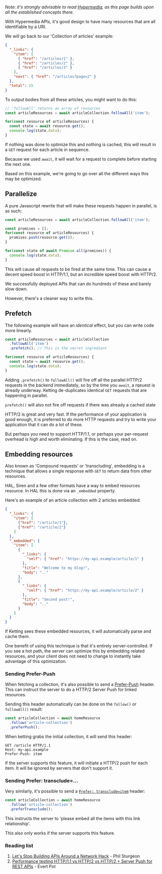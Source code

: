 *Note: it's strongly advisable to read [Hypermedia](Hypermedia),
as this page builds upon all the established concepts there.*

With Hypermedia APIs, it's good design to have many resources that
are all identifiable by a URI.

We will go back to our 'Collection of articles' example:

```json
{
  "_links": {
    "item": [
      { "href": "/articles/1" },
      { "href": "/articles/2" },
      { "href": "/articles/3" }
    ],
    "next": { "href": "/articles?page=2" }
  },
  "total": 25
}
```

To output bodies from all these articles, you might want to do this:

```typescript
// 'followAll' returns an array of resources
const articleResources = await articleCollection.followAll('item');

for(const resource of articleResources) {
  const state = await resource.get();
  console.log(state.data);
}
```

If nothing was done to optimize this and nothing is cached, this will
result in a `GET` request for each article in sequence.

Because we used `await`, it will wait for a request to complete before
starting the next one.

Based on this example, we're going to go over all the different ways
this may be optimized.

Parallelize
-----------

A pure Javascript rewrite that will make these requests happen in parallel,
is as such:

```typescript
const articleResources = await articleCollection.followAll('item');

const promises = [];
for(const resource of articleResources) {
  promises.push(resource.get());
}

for(const state of await Promise.all(promises)) {
  console.log(state.data);
}
```

This will cause all requests to be fired at the same time. This can cause
a decent speed boost in HTTP/1.1, but an incredible speed boost with HTTP/2.

We successfully deployed APIs that can do hundreds of these and barely slow
down.

However, there's a cleaner way to write this.

Prefetch
--------

The following example will have an _identical_ effect, but you can write
code more linearly.

```typescript
const articleResources = await articleCollection
  .followAll('item')
  .prefetch(); // This is the secret ingredient

for(const resource of articleResources) {
  const state = await resource.get();
  console.log(state.data);
}
```

Adding `.prefetch()` to `followAll()` will fire off all the parallel HTTP/2
requests in the backend immediately, so by the time you `await`, a rqeuest
is already underway. Ketting de-duplicates identical `GET` requests that are
happening in parallel.

`prefetch()` will also not fire off requests if there was already a cached
state

HTTP/2 is great and very fast. If the performance of your application is good
enough, it is preferred to do more HTTP requests and try to write your
application that it can do a lot of these.

But perhaps you need to support HTTP/1.1, or perhaps your per-request
overhead is high and worth eliminating. If this is the case, read on.

Embedding resources
-------------------

Also known as 'Compound requests' or 'transcluding', embedding is a technique
that allows a single response with `GET` to return data from other
resources.

HAL, Siren and a few other formats have a way to embed resources resource. In
HAL this is done via an `_embedded` property.

Here's an example of an article collection with 2 articles embedded:

```json
{
  "_links": {
    "item": [
      {"href": "/article/1"},
      {"href": "/article/2"}
    ] 
  },
  "_embedded": {
    "item": [
      {
        "_links": {
          "self": { "href": "https://my-api.example/article/1" }
        },
        "title": "Welcome to my blog!",
        "body": ".."
      },
      {
        "_links": {
          "self": { "href": "https://my-api.example/article/2" }
        },
        "title": "Second post!",
        "body": ".."
      }
    ]
  }
}
```

If Ketting sees these embedded resources, it will automatically parse
and cache them.

One benefit of using this technique is that it's entirely server-controlled.
If you see a hot path, the server can optimize this by embedding related
resources, and your client does not need to change to instantly take
advantage of this optimization.


### Sending Prefer-Push

When fetching a collection, it's also possible to send a [Prefer-Push][3] header.
This can instruct the server to do a HTTP/2 Server Push for linked resources.

Sending this header automatically can be done on the `follow()` or
`followAll()` result:

```typescript
const articleCollection = await homeResource
  .follow('article-collection')
  .preferPush();
```

When ketting grabs the initial collection, it will send this header:

```http
GET /article HTTP/1.1
Host: my-api.example
Prefer-Push: item
```

If the server supports this feature, it will initiate a HTTP/2 push for each
item. It will be ignored by servers that don't support it.


### Sending Prefer: transclude=...

Very similarly, it's possible to send a [`Prefer: transclude=item`][4] header:

```typescript
const articleCollection = await homeResource
  .follow('article-collection')
  .preferTransclude();
```

This instructs the server to 'please embed all the items with this link
relationship'.

This also only works if the server supports this feature.

### Reading list

1. [Let's Stop Building APIs Around a Network Hack][3] - Phil Sturgeon
2. [Performance testing HTTP/1.1 vs HTTP/2 vs HTTP/2 + Server Push for REST APIs][2] - Evert Pot

[1]: https://tools.ietf.org/html/draft-kelly-json-hal
[2]: https://evertpot.com/h2-parallelism/
[3]: https://tools.ietf.org/html/draft-pot-prefer-push
[4]: https://github.com/inadarei/draft-prefer-transclude/blob/master/draft.md 
[5]: https://apisyouwonthate.com/blog/lets-stop-building-apis-around-a-network-hack
